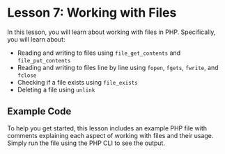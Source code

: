 # Lesson 7: Working with Files

In this lesson, you will learn about working with files in PHP. Specifically, you will learn about:

- Reading and writing to files using `file_get_contents` and `file_put_contents`
- Reading and writing to files line by line using `fopen`, `fgets`, `fwrite`, and `fclose`
- Checking if a file exists using `file_exists`
- Deleting a file using `unlink`

## Example Code

To help you get started, this lesson includes an example PHP file with comments explaining each aspect of working with files and their usage. Simply run the file using the PHP CLI to see the output.
